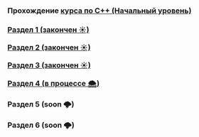 <h3>Прохождение <a href="https://stepik.org/course/7">курса по C++ (Начальный уровень)</a><h3>
<h><a href="https://github.com/Ali-Alibekovich/Cpp_on_stepic__entry_level__/tree/master/Section_1">Раздел 1 (закончен &#9728;)</a></h><br><br>
<h><a href="https://github.com/Ali-Alibekovich/Cpp_on_stepic__entry_level__/tree/master/Section_2">Раздел 2 (закончен &#9728;)</a></h><br><br>
<h><a href="https://github.com/Ali-Alibekovich/Cpp_on_stepic__entry_level__/tree/master/Section_3">Раздел 3 (закончен &#9728;)</a></h><br><br>
<h><a href="https://github.com/Ali-Alibekovich/Cpp_on_stepic__entry_level__/tree/master/Section_4">Раздел 4 (в процессе &#127784;)</a></h><br><br>
<h>Раздел 5 (soon &#127785;)</h><br><br>
<h>Раздел 6 (soon &#127785;)</h><br><br>
